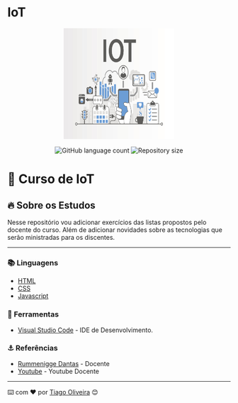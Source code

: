 # IoT

<div align="center">
  <img src="image/IoT-curso.jpg" width="250" height="250"/>
</div>

<!-- ************************************* Baadges ********************************************* -->
<p align="center">
  <img alt="GitHub language count" src="https://img.shields.io/github/languages/count/tosantos1/iot?color=342680">

  <img alt="Repository size" src="https://img.shields.io/github/repo-size/tosantos1/iot?color=342680">
</p>

<!-- ************************************* Título ********************************************* -->

<h1> 🚀 Curso de IoT </h1>

<!-- ************************************* Sobre o projeto ********************************************* -->

<h2>🔥 Sobre os Estudos</h2>

<p> Nesse repositório vou adicionar exercícios das listas propostos pelo docente do curso. Além de adicionar novidades sobre as tecnologias que serão ministradas para os discentes. </p>

---

<h3>📚 Linguagens</h3>

* <a href="https://developer.mozilla.org/en-US/docs/Web/HTML">HTML </a>
* <a href="https://www.w3schools.com/css/">CSS </a>
* <a href="https://www.w3schools.com/js/">Javascript </a>

<h3>🧰 Ferramentas</h3>

* [Visual Studio Code](https://code.visualstudio.com/) - IDE de Desenvolvimento. 

<h3 id="referencias"> ⚓ Referências</h3>

* [Rummenigge Dantas](https://docente.ufrn.br/1763991/perfil) - Docente
* [Youtube](https://www.youtube.com/user/rudsondant) - Youtube Docente

---
⌨️ com ❤️ por [Tiago Oliveira](https://github.com/tosantos1) 😊
